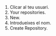 1. Clicar al teu usuari.
2. Your repositories.
3. New.
4. Introdueixes el nom.
5. Create Repository.
